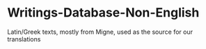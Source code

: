 # Writings-Database-Non-English
Latin/Greek texts, mostly from Migne, used as the source for our translations
